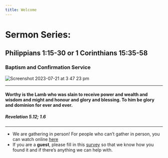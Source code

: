```yaml
---
title: Welcome
---
```


# Sermon Series:
## Philippians 1:15-30 or 1 Corinthians 15:35-58 
### Baptism and Confirmation Service


![Screenshot 2023-07-21 at 3 47 23 pm](https://github.com/stgeorgeshurstville/bulletin/assets/119166299/2d95947e-b2b1-44b5-a360-f1dd4a4d7efe)

---
#### Worthy is the Lamb who was slain to receive power and wealth and wisdom and might and honour and glory and blessing. To him be glory and dominion for ever and ever. 

##### Revelation 5.12; 1.6

---
- We are gathering in person! For people who can’t gather in person, you can watch online [here](https://stgeorgeshurstville.org.au/sunday-english-online)
- If you are a **guest**, please fill in this [survey](https://tinyurl.com/SGHACsurvey) so that we know how you found it and if there’s anything we can help with.
